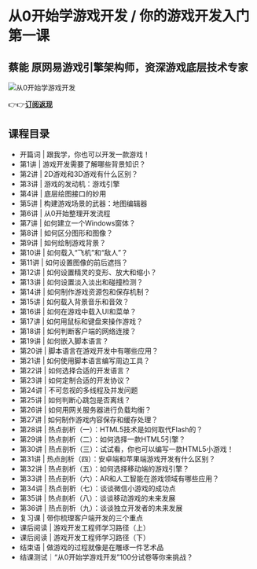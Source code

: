 从0开始学游戏开发 / 你的游戏开发入门第一课
=======================

蔡能 **原网易游戏引擎架构师，资深游戏底层技术专家**
----------------------------

![从0开始学游戏开发](https://www.geekgay.com/storage/geek/geek_8c7b32baa345dd5460a502d7fecfc14d.jpg)  
  
👉👉[**订阅返现**](https://time.geekbang.org/column/intro/100007201?code=cMzO9%2FAKYYzZSBPxewe1bVMRAFxRl-aDfugoa5y2R%2FI%3D "从0开始学游戏开发")  
  
课程目录
----

  
  
- 开篇词 | 跟我学，你也可以开发一款游戏！
- 第1讲 | 游戏开发需要了解哪些背景知识？
- 第2讲 | 2D游戏和3D游戏有什么区别？
- 第3讲 | 游戏的发动机：游戏引擎
- 第4讲 | 底层绘图接口的妙用
- 第5讲 | 构建游戏场景的武器：地图编辑器
- 第6讲 | 从0开始整理开发流程
- 第7讲 | 如何建立一个Windows窗体？
- 第8讲 | 如何区分图形和图像？
- 第9讲 | 如何绘制游戏背景？
- 第10讲 | 如何载入“飞机”和“敌人”？
- 第11讲 | 如何设置图像的前后遮挡？
- 第12讲 | 如何设置精灵的变形、放大和缩小？
- 第13讲 | 如何设置淡入淡出和碰撞检测？
- 第14讲 | 如何制作游戏资源包和保存机制？
- 第15讲 | 如何载入背景音乐和音效？
- 第16讲 | 如何在游戏中载入UI和菜单？
- 第17讲 | 如何用鼠标和键盘来操作游戏？
- 第18讲 | 如何判断客户端的网络连接？
- 第19讲 | 如何嵌入脚本语言？
- 第20讲 | 脚本语言在游戏开发中有哪些应用？
- 第21讲 | 如何使用脚本语言编写周边工具？
- 第22讲 | 如何选择合适的开发语言？
- 第23讲 | 如何定制合适的开发协议？
- 第24讲 | 不可忽视的多线程及并发问题
- 第25讲 | 如何判断心跳包是否离线？
- 第26讲 | 如何用网关服务器进行负载均衡？
- 第27讲 | 如何制作游戏内容保存和缓存处理？
- 第28讲 | 热点剖析（一）：HTML5技术是如何取代Flash的？
- 第29讲 | 热点剖析（二）：如何选择一款HTML5引擎？
- 第30讲 | 热点剖析（三）：试试看，你也可以编写一款HTML5小游戏！
- 第31讲 | 热点剖析（四）：安卓端和苹果端游戏开发有什么区别？
- 第32讲 | 热点剖析（五）：如何选择移动端的游戏引擎？
- 第33讲 | 热点剖析（六）：AR和人工智能在游戏领域有哪些应用？
- 第34讲 | 热点剖析（七）：谈谈微信小游戏的成功点
- 第35讲 | 热点剖析（八）：谈谈移动游戏的未来发展
- 第36讲 | 热点剖析（九）：谈谈独立开发者的未来发展
- 复习课 | 带你梳理客户端开发的三个重点
- 课后阅读 | 游戏开发工程师学习路径（上）
- 课后阅读 | 游戏开发工程师学习路径（下）
- 结束语 | 做游戏的过程就像是在雕琢一件艺术品
- 结课测试｜“从0开始学游戏开发”100分试卷等你来挑战？